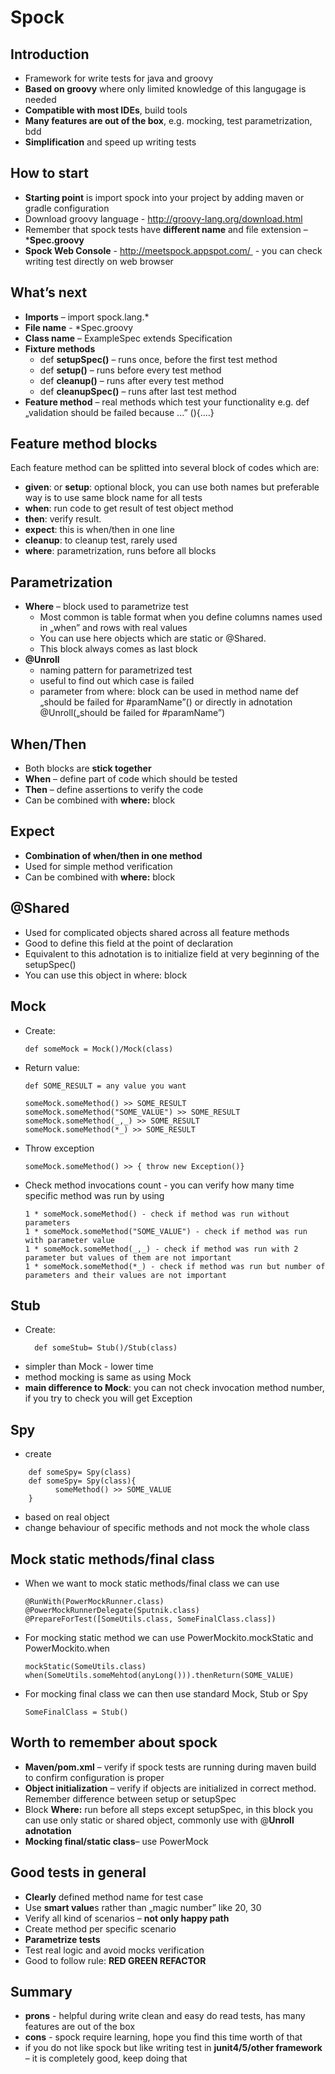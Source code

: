 # Spock

## Introduction
* Framework for write tests for java and groovy
* **Based on groovy** where only limited knowledge of this langugage is needed
* **Compatible with most IDEs**, build tools
* **Many features are out of the box**, e.g. mocking, test parametrization, bdd 
* **Simplification** and speed up writing tests

## How to start
* **Starting point** is import spock into your project by adding maven or gradle configuration 
* Download groovy language - http://groovy-lang.org/download.html
* Remember that spock tests have **different name** and file extension – ***Spec.groovy** 
* **Spock Web Console** - http://meetspock.appspot.com/  - you can check writing test directly on web browser

## What’s next
* **Imports** – import spock.lang.*
* **File name** - *Spec.groovy
* **Class name** – ExampleSpec extends Specification
* **Fixture methods**
    * def **setupSpec()** – runs once, before the first test method
    * def **setup()** – runs before every test method
    * def **cleanup()** – runs after every test method
    * def **cleanupSpec()** – runs after last test method
* **Feature method** – real methods which test your functionality 
e.g. def „validation should be failed because ...” (){....}

## Feature method blocks
Each feature method can be splitted into several block of codes which are:
* **given**: or **setup**: optional block, you can use both names but preferable way is to use same block name for all tests
* **when**: run code to get result of test object method
* **then**: verify result.
* **expect**: this is when/then in one line 
* **cleanup**: to cleanup test, rarely used
* **where**: parametrization, runs before all blocks

## Parametrization
* **Where** – block used to parametrize test
  * Most common is table format when you define columns names used in „when” and rows with real values
  * You can use here objects which are static or @Shared. 
  * This block always comes as last block
* **@Unroll**
  * naming pattern for parametrized test
  * useful to find out which case is failed 
  * parameter from where: block can be used in method name def „should be failed for #paramName”() or directly in adnotation @Unroll(„should be failed for #paramName”) 

## When/Then
* Both blocks are **stick together** 
* **When** – define part of code which should be tested
* **Then** – define assertions to verify the code
* Can be combined with **where:** block

## Expect
* **Combination of when/then in one method** 
* Used for simple method verification
* Can be combined with **where:** block

## @Shared
* Used for complicated objects shared across all feature methods
* Good to define this field at the point of declaration
* Equivalent to this adnotation is to initialize field at very beginning of the setupSpec()
* You can use this object in where: block

## Mock
* Create:
    ```
    def someMock = Mock()/Mock(class)
    ```
* Return value:
    ```
    def SOME_RESULT = any value you want
    
    someMock.someMethod() >> SOME_RESULT
    someMock.someMethod("SOME_VALUE") >> SOME_RESULT
    someMock.someMethod(_,_) >> SOME_RESULT
    someMock.someMethod(*_) >> SOME_RESULT
   ```
* Throw exception
    ```
    someMock.someMethod() >> { throw new Exception()}
  ``` 
* Check method invocations count  - you can verify how many time specific method was run by using
    ```
    1 * someMock.someMethod() - check if method was run without parameters
    1 * someMock.someMethod("SOME_VALUE") - check if method was run with parameter value
    1 * someMock.someMethod(_,_) - check if method was run with 2 parameter but values of them are not important 
    1 * someMock.someMethod(*_) - check if method was run but number of parameters and their values are not important  
  ```
  
## Stub
* Create:
  ```
    def someStub= Stub()/Stub(class)
  ```
* simpler than Mock - lower time 
* method mocking is same as using Mock
* **main difference to Mock**: you can not check invocation method number, if you try to check you will get Exception

## Spy
* create
```
    def someSpy= Spy(class)
    def someSpy= Spy(class){
          someMethod() >> SOME_VALUE
    }
  ```
* based on real object
* change behaviour of specific methods and not mock the whole class

## Mock static methods/final class
* When we want to mock static methods/final class we can use 
    ```
    @RunWith(PowerMockRunner.class)
    @PowerMockRunnerDelegate(Sputnik.class)
    @PrepareForTest([SomeUtils.class, SomeFinalClass.class])
    ```
* For mocking static method we can use PowerMockito.mockStatic and PowerMockito.when
    ```
    mockStatic(SomeUtils.class)
    when(SomeUtils.someMehtod(anyLong())).thenReturn(SOME_VALUE)
    ```
* For mocking final class we can then use standard Mock, Stub or Spy
    ```
    SomeFinalClass = Stub()
    ```
## Worth to remember about spock
* **Maven/pom.xml** – verify if spock tests are running during maven build to confirm configuration is proper
* **Object initialization** – verify if objects are initialized in correct method. Remember difference between setup or setupSpec
* Block **Where:** run before all steps except setupSpec, in this block you can use only static or shared object, commonly use with @**Unroll adnotation** 
* **Mocking final/static class**– use PowerMock

## Good tests in general
* **Clearly** defined method name for test case 
* Use **smart value**s rather than „magic number” like 20, 30
* Verify all kind of scenarios – **not only happy path**
* Create method per specific scenario
* **Parametrize tests**
* Test real logic and avoid mocks verification
* Good to follow rule: **RED GREEN REFACTOR**


## Summary
* **prons** - helpful during write clean and easy do read tests, has many features are out of the box
* **cons** - spock require learning, hope you find this time worth of that
* if you do not like spock but like writing test in **junit4/5/other framework** – it is completely good, keep doing that

